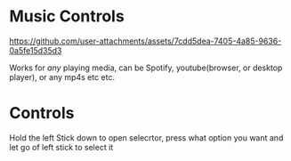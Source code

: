 # Music Controls

https://github.com/user-attachments/assets/7cdd5dea-7405-4a85-9636-0a5fe15d35d3

Works for *any* playing media, can be Spotify, youtube(browser, or desktop player), or any mp4s etc etc.

# Controls

Hold the left Stick down to open selecrtor, press what option you want and let go of left stick to select it
